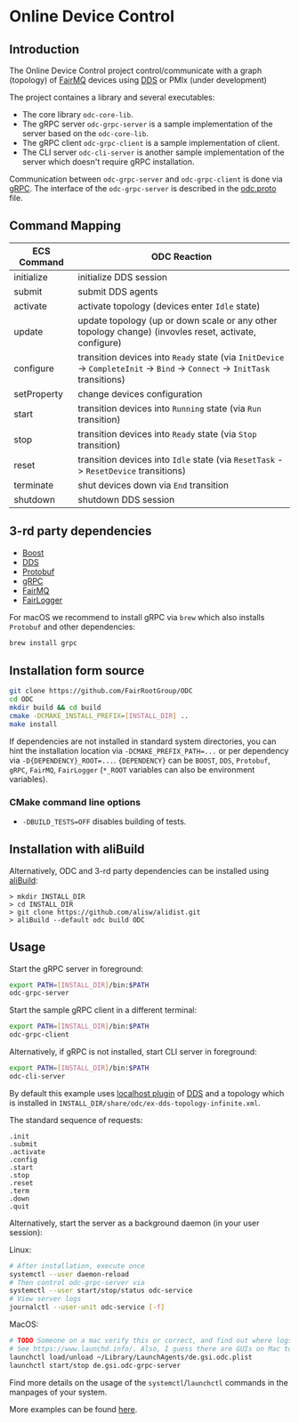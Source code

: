 # Online Device Control

## Introduction
The Online Device Control project control/communicate with a graph (topology) of [FairMQ](https://github.com/FairRootGroup/FairMQ) devices using [DDS](http://dds.gsi.de) or PMIx (under development)

The project containes a library and several executables:
  * The core library `odc-core-lib`.
  * The gRPC server `odc-grpc-server` is a sample implementation of the server based on the `odc-core-lib`.
  * The gRPC client `odc-grpc-client` is a sample implementation of client.
  * The CLI server `odc-cli-server` is another sample implementation of the server which doesn't require gRPC installation.

Communication between `odc-grpc-server` and `odc-grpc-client` is done via [gRPC](https://grpc.io/). The interface of the `odc-grpc-server` is described in the [odc.proto](grpc-proto/odc.proto) file.

## Command Mapping

| ECS Command | ODC Reaction                                                                                                                |
| ----------- | ------------                                                                                                                |
| initialize  | initialize DDS session                                                                                                      |
| submit      | submit DDS agents                                                                                                           |
| activate    | activate topology (devices enter `Idle` state)                                                                              |
| update      | update topology (up or down scale or any other topology change) (invovles reset, activate, configure)                       |
| configure   | transition devices into `Ready` state (via `InitDevice` -> `CompleteInit` -> `Bind` -> `Connect` -> `InitTask` transitions) |
| setProperty | change devices configuration                                                                                                |
| start       | transition devices into `Running` state (via `Run` transition)                                                              |
| stop        | transition devices into `Ready` state (via `Stop` transition)                                                               |
| reset       | transition devices into `Idle` state (via `ResetTask` -> `ResetDevice` transitions)                                         |
| terminate   | shut devices down via `End` transition                                                                                      |
| shutdown    | shutdown DDS session                                                                                                        |


## 3-rd party dependencies

  * [Boost](https://www.boost.org/)
  * [DDS](http://dds.gsi.de)
  * [Protobuf](https://developers.google.com/protocol-buffers/)
  * [gRPC](https://grpc.io/)
  * [FairMQ](https://github.com/FairRootGroup/FairMQ)
  * [FairLogger](https://github.com/FairRootGroup/FairLogger)

For macOS we recommend to install gRPC via `brew` which also installs `Protobuf` and other dependencies:
```bash
brew install grpc
```

## Installation form source

```bash
git clone https://github.com/FairRootGroup/ODC
cd ODC
mkdir build && cd build
cmake -DCMAKE_INSTALL_PREFIX=[INSTALL_DIR] ..
make install
```

If dependencies are not installed in standard system directories, you can hint the installation location via `-DCMAKE_PREFIX_PATH=...` or per dependency via `-D{DEPENDENCY}_ROOT=...`. `{DEPENDENCY}` can be `BOOST`, `DDS`, `Protobuf`, `gRPC`, `FairMQ`, `FairLogger` (`*_ROOT` variables can also be environment variables).

### CMake command line options

  * `-DBUILD_TESTS=OFF` disables building of tests.

## Installation with aliBuild

Alternatively, ODC and 3-rd party dependencies can be installed using [aliBuild](https://github.com/alisw/alibuild):

```
> mkdir INSTALL_DIR
> cd INSTALL_DIR
> git clone https://github.com/alisw/alidist.git
> aliBuild --default odc build ODC
```

## Usage
Start the gRPC server in foreground:
```bash
export PATH=[INSTALL_DIR]/bin:$PATH
odc-grpc-server
```

Start the sample gRPC client in a different terminal:
```bash
export PATH=[INSTALL_DIR]/bin:$PATH
odc-grpc-client
```

Alternatively, if gRPC is not installed, start CLI server in foreground:
```bash
export PATH=[INSTALL_DIR]/bin:$PATH
odc-cli-server
```

By default this example uses [localhost plugin](http://dds.gsi.de/doc/nightly/RMS-plugins.html#localhost-plugin) of [DDS](https://github.com/FairRootGroup/DDS) and a topology which is installed in `INSTALL_DIR/share/odc/ex-dds-topology-infinite.xml`.

The standard sequence of requests:
```
.init
.submit
.activate
.config
.start
.stop
.reset
.term
.down
.quit
```

Alternatively, start the server as a background daemon (in your user session):

Linux:
```bash
# After installation, execute once
systemctl --user daemon-reload
# Then control odc-grpc-server via
systemctl --user start/stop/status odc-service
# View server logs
journalctl --user-unit odc-service [-f]
```

MacOS:
```bash
# TODO Someone on a mac verify this or correct, and find out where logs end up
# See https://www.launchd.info/. Also, I guess there are GUIs on Mac to do this too?
launchctl load/unload ~/Library/LaunchAgents/de.gsi.odc.plist
launchctl start/stop de.gsi.odc-grpc-server
```

Find more details on the usage of the `systemctl`/`launchctl` commands in the manpages
of your system.

More examples can be found [here](examples).

